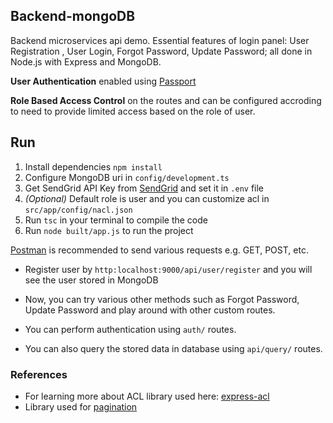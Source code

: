## Backend-mongoDB

Backend microservices api demo.
Essential features of login panel: User Registration , User Login, Forgot Password, Update Password; all done in Node.js with Express and MongoDB.

**User Authentication** enabled using [Passport](https://www.npmjs.com/package/passport)

**Role Based Access Control** on the routes and can be configured accroding to need to provide limited access based on the role of user.

## Run
1. Install dependencies ``` npm install ```
2. Configure MongoDB uri in ``` config/development.ts ```
3. Get SendGrid API Key from [SendGrid](https://sendgrid.com) and set it in ``` .env ``` file
4. *(Optional)* Default role is user and you can customize acl in ``` src/app/config/nacl.json ```
5. Run ``` tsc ``` in your terminal to compile the code
6. Run ``` node built/app.js ``` to run the project

[Postman](https://www.getpostman.com/) is recommended to send various requests e.g. GET, POST, etc.

* Register user by ``` http:localhost:9000/api/user/register ``` and you will see the user stored in MongoDB

* Now, you can try various other methods such as Forgot Password, Update Password and play around with other custom routes.

* You can perform authentication using ``` auth/ ``` routes.

* You can also query the stored data in database using ``` api/query/ ``` routes.

### References
* For learning more about ACL library used here: [express-acl](https://www.npmjs.com/package/express-acl)
* Library used for [pagination](https://www.npmjs.com/package/mongoose-paginate)



